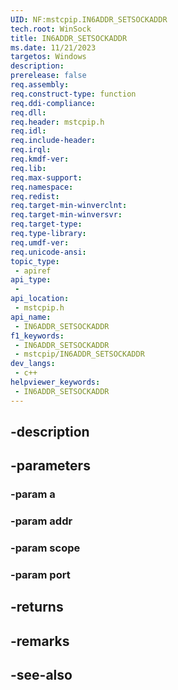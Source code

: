 ```yaml
---
UID: NF:mstcpip.IN6ADDR_SETSOCKADDR
tech.root: WinSock
title: IN6ADDR_SETSOCKADDR
ms.date: 11/21/2023
targetos: Windows
description: 
prerelease: false
req.assembly: 
req.construct-type: function
req.ddi-compliance: 
req.dll: 
req.header: mstcpip.h
req.idl: 
req.include-header: 
req.irql: 
req.kmdf-ver: 
req.lib: 
req.max-support: 
req.namespace: 
req.redist: 
req.target-min-winverclnt: 
req.target-min-winversvr: 
req.target-type: 
req.type-library: 
req.umdf-ver: 
req.unicode-ansi: 
topic_type:
 - apiref
api_type:
 - 
api_location:
 - mstcpip.h
api_name:
 - IN6ADDR_SETSOCKADDR
f1_keywords:
 - IN6ADDR_SETSOCKADDR
 - mstcpip/IN6ADDR_SETSOCKADDR
dev_langs:
 - c++
helpviewer_keywords:
 - IN6ADDR_SETSOCKADDR
---
```


## -description

## -parameters

### -param a

### -param addr

### -param scope

### -param port

## -returns

## -remarks

## -see-also

